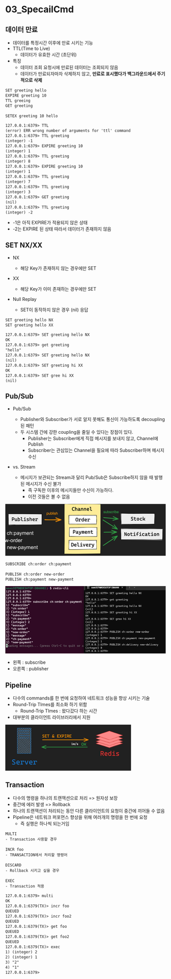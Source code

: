 # 03_SpecailCmd



## 데이터 만료

- 데이터를 특정시간 이후에 만료 시키는 기능
- TTL(Time to Live)
  - 데이터가 유효한 시간 (초단위)
- 특징
  - 데이터 조회 요청시에 만료된 데이터는 조회되지 않음
  - 데이터가 만료되자마자 삭제하지 않고, **만료로 표시했다가 백그라운드에서 주기적으로 삭제**

```
SET greeting hello
EXPIRE greeting 10
TTL greeing
GET greeting

SETEX greeting 10 hello
```

```
127.0.0.1:6379> TTL
(error) ERR wrong number of arguments for 'ttl' command
127.0.0.1:6379> TTL greeting
(integer) -1
127.0.0.1:6379> EXPIRE greeting 10
(integer) 1
127.0.0.1:6379> TTL greeting
(integer) 8
127.0.0.1:6379> EXPIRE greeting 10
(integer) 1
127.0.0.1:6379> TTL greeting
(integer) 7
127.0.0.1:6379> TTL greeting
(integer) 3
127.0.0.1:6379> GET greeting
(nil)
127.0.0.1:6379> TTL greeting
(integer) -2
```

- -1은 아직 EXPIRE가 적용되지 않은 상태
- -2는 EXPIRE 된 상태 따라서 데이터가 존재하지 않음





## SET NX/XX

- NX
  - 해당 Key가 존재하지 않는 경우에만 SET
- XX
  - 해당 Key가 이미 존재하는 경우에만 SET

- Null Replay
  - SET이 동작하지 않은 경우 (nil) 응답

```
SET greeting hello NX
SET greeting hello XX
```

```
127.0.0.1:6379> SET greeting hello NX
OK
127.0.0.1:6379> get greeting
"hello"
127.0.0.1:6379> SET greeting hello NX
(nil)
127.0.0.1:6379> SET greeting hi XX
OK
127.0.0.1:6379> SET gree hi XX
(nil)
```



## Pub/Sub

- Pub/Sub
  - Publisher와 Subscriber가 서로 알지 못해도 통신이 가능하도록 decoupling 된 패턴
  - 두 시스템 간에 강한 coupling을 줄일 수 있다는 장점이 있다.
    - Publisher는  Subscriber에게 직접 메시지를 보내지 않고, Channel에 Publish
    - Subscriber는 관심있는 Channel을 필요에 따라 Subscriber하며 메시지 수신

- vs. Stream
  - 메시지가 보관되는 Stream과 달리 Pub/Sub은 Subscribe하지 않을 때 발행된 메시지가 수신 불가
    - 즉 구독한 이후의 메시지들만 수신이 가능하다.
    - 이전 것들은 볼 수 없음

![image-20250215212038112](./03_SpecailCmd.assets/image-20250215212038112.png)

```
SUBSCRIBE ch:order ch:payment

PUBLISH ch:order new-order
PUBLISH ch:payment new-payment
```

![image-20250215212728083](./03_SpecailCmd.assets/image-20250215212728083.png)

- 왼쪽 : subscribe
- 오른쪽 : publisher



## Pipeline

- 다수의 commands를 한 번에 요청하여 네트워크 성능을 향상 시키는 기술
- Round-Trip TImes를 최소화 하기 위함
  - Round-Trip TImes : 왔다갔다 하는 시간
- 대부분의 클라이언트 라이브러리에서 지원

<img src="./03_SpecailCmd.assets/image-20250215213154847.png" alt="image-20250215213154847" style="zoom:80%;" />



## Transaction

- 다수의 명령을 하나의 트랜잭션으로 처리 => 원자성 보장
- 중간에 에러 발생 => Rollback
- 하나의 트랜잭션이 처리되는 동안 다른 클라이언트의 요청이 중간에 끼어들 수 없음
- Pipeline은 네트워크 퍼포먼스 향상을 위해 여러개의 명령을 한 번에 요청
  - 즉 실행은 하나씩 되는거임

```
MULTI
- Transaction 사용할 경우

INCR foo
- TRANSACTION에서 처리할 명령어

DISCARD
- Rollback 시키고 싶을 경우

EXEC
- Transaction 적용

```

```
127.0.0.1:6379> multi
OK
127.0.0.1:6379(TX)> incr foo
QUEUED
127.0.0.1:6379(TX)> incr foo2
QUEUED
127.0.0.1:6379(TX)> get foo
QUEUED
127.0.0.1:6379(TX)> get foo2
QUEUED
127.0.0.1:6379(TX)> exec
1) (integer) 2
2) (integer) 1
3) "2"
4) "1"
127.0.0.1:6379>
```







